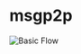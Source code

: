 msgp2p
======

![Basic Flow](https://github.com/nicolacimmino/msgp2p/wiki/diagrams/iotp2p_btsync.png)
